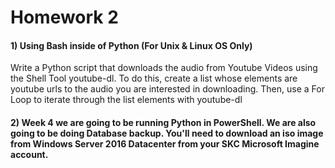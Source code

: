  <h1>Homework 2</h1>


<h4>1) Using Bash inside of Python (For Unix & Linux OS Only)</h4>
<p>
	Write a Python script that downloads the audio from Youtube Videos using the Shell Tool youtube-dl.  To do this, create a list whose elements are youtube urls to the audio you are interested in downloading.  Then, use a For Loop to iterate through the list elements with youtube-dl  
</p>

<h4>2) Week 4 we are going to be running Python in PowerShell.  We are also going to be doing Database backup. You'll need to download an iso image from Windows Server 2016 Datacenter from your SKC Microsoft Imagine account.</h4>



